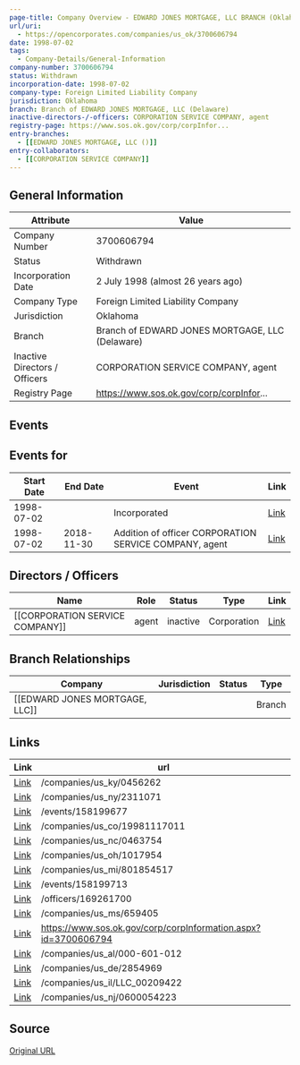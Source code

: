 ```yaml
---
page-title: Company Overview - EDWARD JONES MORTGAGE, LLC BRANCH (Oklahoma - 3700606794)
url/uri:
  - https://opencorporates.com/companies/us_ok/3700606794
date: 1998-07-02
tags:
  - Company-Details/General-Information
company-number: 3700606794
status: Withdrawn
incorporation-date: 1998-07-02
company-type: Foreign Limited Liability Company
jurisdiction: Oklahoma
branch: Branch of EDWARD JONES MORTGAGE, LLC (Delaware)
inactive-directors-/-officers: CORPORATION SERVICE COMPANY, agent
registry-page: https://www.sos.ok.gov/corp/corpInfor...
entry-branches:
  - [[EDWARD JONES MORTGAGE, LLC ()]]
entry-collaborators:
  - [[CORPORATION SERVICE COMPANY]]
---
```


## General Information
| Attribute          | Value                                       |
|--------------------|---------------------------------------------|
| Company Number     | 3700606794                                  |
| Status             | Withdrawn                                   |
| Incorporation Date | 2 July 1998 (almost 26 years ago)           |
| Company Type       | Foreign Limited Liability Company           |
| Jurisdiction       | Oklahoma                                    |
| Branch             | Branch of EDWARD JONES MORTGAGE, LLC (Delaware) |
| Inactive Directors / Officers | CORPORATION SERVICE COMPANY, agent          |
| Registry Page      | https://www.sos.ok.gov/corp/corpInfor...    |

## Events
## Events for
| Start Date | End Date   | Event                                                   | Link |
|------------|------------|-------------------------------------------------------|------|
| 1998-07-02 |            | Incorporated                                            | [Link](https://opencorporates.com/events/158199713) |
| 1998-07-02 | 2018-11-30 | Addition of officer CORPORATION SERVICE COMPANY, agent  | [Link](https://opencorporates.com/events/158199677) |

## Directors / Officers
| Name                 | Role            | Status     | Type        | Link |
|----------------------|-----------------|------------|-------------|------|
| [[CORPORATION SERVICE COMPANY]] | agent           | inactive   | Corporation | [Link](https://opencorporates.com/officers/169261700) |

## Branch Relationships
| Company | Jurisdiction | Status | Type |
|---------|--------------|--------|------|
| [[EDWARD JONES MORTGAGE, LLC]] |  |  | Branch |

## Links
| Link   | url                            
|--------|--------------------------------|
| [Link](/companies/us_ky/0456262) |/companies/us_ky/0456262      
| [Link](/companies/us_ny/2311071) |/companies/us_ny/2311071      
| [Link](/events/158199677) |/events/158199677             
| [Link](/companies/us_co/19981117011) |/companies/us_co/19981117011  
| [Link](/companies/us_nc/0463754) |/companies/us_nc/0463754      
| [Link](/companies/us_oh/1017954) |/companies/us_oh/1017954      
| [Link](/companies/us_mi/801854517) |/companies/us_mi/801854517    
| [Link](/events/158199713) |/events/158199713             
| [Link](/officers/169261700) |/officers/169261700           
| [Link](/companies/us_ms/659405) |/companies/us_ms/659405       
| [Link](https://www.sos.ok.gov/corp/corpInformation.aspx?id=3700606794) |https://www.sos.ok.gov/corp/corpInformation.aspx?id=3700606794
| [Link](/companies/us_al/000-601-012) |/companies/us_al/000-601-012  
| [Link](/companies/us_de/2854969) |/companies/us_de/2854969      
| [Link](/companies/us_il/LLC_00209422) |/companies/us_il/LLC_00209422 
| [Link](/companies/us_nj/0600054223) |/companies/us_nj/0600054223   

## Source
[Original URL](https://opencorporates.com/companies/us_ok/3700606794)
